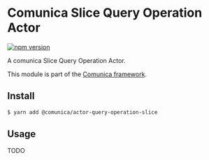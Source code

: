 # Comunica Slice Query Operation Actor

[![npm version](https://badge.fury.io/js/%40comunica%2Factor-query-operation-slice.svg)](https://www.npmjs.com/package/@comunica/actor-query-operation-slice)

A comunica Slice Query Operation Actor.

This module is part of the [Comunica framework](https://github.com/comunica/comunica).

## Install

```bash
$ yarn add @comunica/actor-query-operation-slice
```

## Usage

TODO
